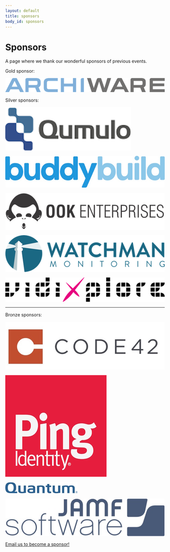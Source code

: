 ```yaml
---
layout: default
title: sponsors
body_id: sponsors
---
```


# Sponsors

A page where we thank our wonderful sponsors of previous events.
<p>Gold sponsor:</p>
<p><a href="http://www.archiware.com/home.1.1.html"><img src="/assets/archiware_logo_rgb_700px-72dpi.png"></a></p>
<p></p>
<p>Silver sponsors:</p>
<p><a href="http://qumulo.com"><img src="/assets/qumulo_logo.png"></a></p>
<p><a href="https://buddybuild.com"><img src="/assets/buddybuildlogo.jpg"></a></p>
<p><a href="https://ook.co"><img src="/assets/Ook_Logo-Horizontal.jpg"></a></p>
<p><a href="https://www.watchmanmonitoring.com"><img src="/assets/Watchman-Monitoring-logo-blue550.png"></a></p>
<p><img src="/assets/vidixplore_black550.png"></p>
<hr>
<p>Bronze sponsors:</p>
<p><a href="http://www.code42.com"><img src="/assets/Code42_Logo.jpg"></a></p>
<p><a href="https://www.pingidentity.com/en.html"><img src="/assets/ping320.jpg"></a></p>
<p><img src="/assets/Quantum_Logo_229x35.jpg"></p>
<p><img src="/assets/JAMF-Software-Blue-Logo-Print.jpg"></p>
<p><a href="mailto:{{ site.email }}">Email us to become a sponsor!</a></p>

